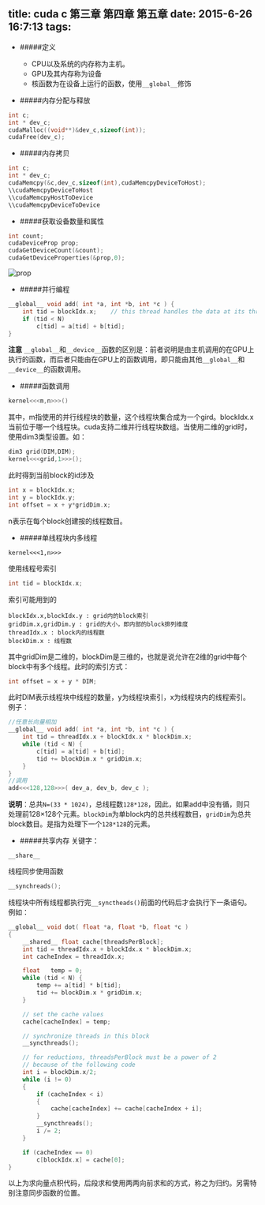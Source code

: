 title: cuda c 第三章 第四章 第五章
date: 2015-6-26 16:7:13
tags: 
---
* #####定义
	* CPU以及系统的内存称为主机。
	* GPU及其内存称为设备
	* 核函数为在设备上运行的函数，使用`__global__`修饰 

* #####内存分配与释放
```c
int c;
int * dev_c;
cudaMalloc((void**)&dev_c,sizeof(int));
cudaFree(dev_c);
```
<!--more-->

* #####内存拷贝
```c
int c;
int * dev_c;
cudaMemcpy(&c,dev_c,sizeof(int),cudaMemcpyDeviceToHost);
\\cudaMemcpyDeviceToHost
\\cudaMemcpyHostToDevice
\\cudaMemcpyDeviceToDevice
```

* #####获取设备数量和属性
```c
int count;
cudaDeviceProp prop;
cudaGetDeviceCount(&count);
cudaGetDeviceProperties(&prop,0);
```
![prop](http://i.imgur.com/D8cxk9n.png)

* #####并行编程
```c
__global__ void add( int *a, int *b, int *c ) {
    int tid = blockIdx.x;    // this thread handles the data at its thread id
    if (tid < N)
        c[tid] = a[tid] + b[tid];
}
```
**注意** `__global__`和`__device__`函数的区别是：前者说明是由主机调用的在GPU上执行的函数，而后者只能由在GPU上的函数调用，即只能由其他`__global__`和`__device__`的函数调用。
* #####函数调用
```c
kernel<<<m,n>>>()
```
其中，m指使用的并行线程块的数量，这个线程块集合成为一个gird。blockIdx.x当前位于哪一个线程块。cuda支持二维并行线程块数组。当使用二维的grid时，使用dim3类型设置。如：
```c
dim3 grid(DIM,DIM);
kernel<<<grid,1>>>();
```
此时得到当前block的id涉及
```c
int x = blockIdx.x;
int y = blockIdx.y;
int offset = x + y*gridDim.x;
```
n表示在每个block创建按的线程数目。

* #####单线程块内多线程
```
kernel<<<1,n>>>
```
使用线程号索引
```c
int tid = blockIdx.x; 
```
索引可能用到的
```
blockIdx.x,blockIdx.y : grid内的block索引
gridDim.x,gridDim.y : grid的大小，即内部的block排列维度
threadIdx.x : block内的线程数
blockDim.x : 线程数
```
其中gridDim是二维的，blockDim是三维的，也就是说允许在2维的grid中每个block中有多个线程。此时的索引方式：
```c
int offset = x + y * DIM;
```
此时DIM表示线程块中线程的数量，y为线程块索引，x为线程块内的线程索引。
例子：
```c
//任意长向量相加
__global__ void add( int *a, int *b, int *c ) {
    int tid = threadIdx.x + blockIdx.x * blockDim.x;
    while (tid < N) {
        c[tid] = a[tid] + b[tid];
        tid += blockDim.x * gridDim.x;
    }
}
//调用
add<<<128,128>>>( dev_a, dev_b, dev_c );
```
**说明**：总共`N=(33 * 1024)`，总线程数`128*128`，因此，如果add中没有循，则只处理前128×128个元素。`blockDim`为单block内的总共线程数目，`gridDim`为总共block数目。是指为处理下一个`128*128`的元素。
* #####共享内存
关键字：
```
__share__
```
线程同步使用函数
```c
__synchreads();
```
线程块中所有线程都执行完`__synctheads()`前面的代码后才会执行下一条语句。例如：
```c
__global__ void dot( float *a, float *b, float *c ) 
{
    __shared__ float cache[threadsPerBlock];
    int tid = threadIdx.x + blockIdx.x * blockDim.x;
    int cacheIndex = threadIdx.x;

    float   temp = 0;
    while (tid < N) {
        temp += a[tid] * b[tid];
        tid += blockDim.x * gridDim.x;
    }

    // set the cache values
    cache[cacheIndex] = temp;

    // synchronize threads in this block
    __syncthreads();

    // for reductions, threadsPerBlock must be a power of 2
    // because of the following code
    int i = blockDim.x/2;
    while (i != 0) 
    {
        if (cacheIndex < i)
        {
            cache[cacheIndex] += cache[cacheIndex + i];
        }
        __syncthreads();
        i /= 2;
    }

    if (cacheIndex == 0)
        c[blockIdx.x] = cache[0];
}
```
以上为求向量点积代码，后段求和使用两两向前求和的方式，称之为归约。另需特别注意同步函数的位置。